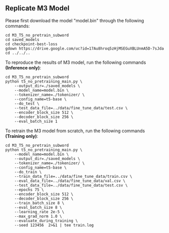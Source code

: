 ## Replicate M3 Model

Please first download the model "model.bin" through the following commands:
```
cd M3_T5_no_pretrain_subword
cd saved_models
cd checkpoint-best-loss
gdown https://drive.google.com/uc?id=17Au8hroq5zHjMSEGuXBLUnmA5D-7sJda
cd ../../..
```

To reproduce the results of M3 model, run the following commands **(Inference only)**:
```
cd M3_T5_no_pretrain_subword
python t5_no_pretraining_main.py \
    --output_dir=./saved_models \
    --model_name=model.bin \
    --tokenizer_name=./tokenizer/ \
    --config_name=t5-base \
    --do_test \
    --test_data_file=../data/fine_tune_data/test.csv \
    --encoder_block_size 512 \
    --decoder_block_size 256 \
    --eval_batch_size 1
```

To retrain the M3 model from scratch, run the following commands **(Training only)**:
```
cd M3_T5_no_pretrain_subword
python t5_no_pretraining_main.py \
    --model_name=model.bin \
    --output_dir=./saved_models \
    --tokenizer_name=./tokenizer/ \
    --config_name=t5-base \
    --do_train \
    --train_data_file=../data/fine_tune_data/train.csv \
    --eval_data_file=../data/fine_tune_data/val.csv \
    --test_data_file=../data/fine_tune_data/test.csv \
    --epochs 75 \
    --encoder_block_size 512 \
    --decoder_block_size 256 \
    --train_batch_size 8 \
    --eval_batch_size 8 \
    --learning_rate 2e-5 \
    --max_grad_norm 1.0 \
    --evaluate_during_training \
    --seed 123456  2>&1 | tee train.log
```
